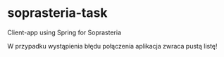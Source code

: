 # soprasteria-task
Client-app using Spring for Soprasteria

W przypadku wystąpienia błędu połączenia aplikacja zwraca pustą listę!
